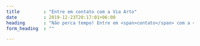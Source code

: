 ```yaml
---
title         : "Entre em contato com a Via Arto"
date          : 2019-12-23T20:17:01+06:00
heading       : "Não perca tempo! Entre em <span>contato</span> com a <span>Via Arto</span> ou"
form_heading  : ""

---
```


